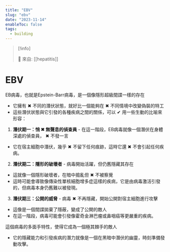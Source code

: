```yaml
---
title: "EBV"
slug: "ebv"
date: "2023-11-14"
enableToc: false
tags:
  - building
---
```


> [!info]
>
> 🌱 來自: [[hepatitis]]

# EBV

EB病毒，也就是Epstein-Barr病毒，是一個像隱形超級間諜一樣的存在

- 它擁有 ✖ 不同的潛伏狀態，就好比一個能夠在 ✖ 不同情境中改變偽裝的特工
- 這些潛伏狀態與它引發的各種疾病之間的關係，可以 ✔ 用一些生動的比喻來形容：

1. **潛伏期一：悄 ✖ 無聲息的偵查員** - 在這一階段，EB病毒就像一個潛伏在身體深處的偵查員， ✖ 不發一言

- 它在宿主細胞中潛伏，幾乎 ✖ 不留下任何痕跡，這時它還 ✖ 不會引起任何疾病。

2. **潛伏期二：隱形的破壞者** - 病毒開始活躍，但仍舊隱藏其存在

- 這就像一個隱形破壞者，在暗中搗亂但 ✖ 不被察覺
- 這時可能會導致像傳染性單核細胞增多症這樣的疾病，它是由病毒激活引發的，但病毒本身仍舊難以被發現。

3. **潛伏期三：公開的威脅** - 病毒 ✖ 不再隱藏，開始公開對宿主細胞進行攻擊

- 這像是一個間諜拋棄了隱蔽，變成了公開的敵人
- 在這一階段，病毒可能會引發像霍奇金淋巴瘤或鼻咽癌等更嚴重的疾病。

這個病毒的多面手特性，使得它成為一個極其棘手的敵人

- 它的隱藏能力和引發疾病的潛力就像是一個在黑暗中潛伏的幽靈，時刻準備發動攻擊。
